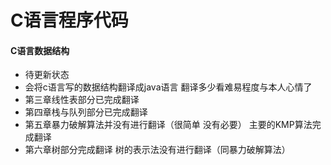 #  C语言程序代码 
#### C语言数据结构 
- 待更新状态
- 会将c语言写的数据结构翻译成java语言 翻译多少看难易程度与本人心情了
- 第三章线性表部分已完成翻译
- 第四章栈与队列部分已完成翻译
- 第五章暴力破解算法并没有进行翻译（很简单 没有必要）   主要的KMP算法完成翻译
- 第六章树部分完成翻译 树的表示法没有进行翻译（同暴力破解算法）